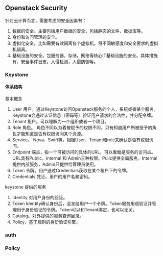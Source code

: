 ## Openstack Security

针对云计算而言，需要考虑的安全因素有：

1. 数据的安全。主要包括用户数据的安全，包括静态的文件，数据库等。
2. 身份和访问管理的安全。
3. 虚拟化安全。比如需要有效隔离各个虚拟机，将不同敏感度和安全要求的虚拟机隔离。
4. 基础设施的安全。包服务器，存储，网络等核心IT基础设施的安全。具体措施有，安全事件日志，入侵检测，入侵防御等。


### Keystone

#### 体系结构

基本概念

1. User 用户。通过Keystone访问Openstack服务的个人，系统或者某个服务，Keystone会通过认证信息（密码等）验证用户请求的合法性，并分配令牌。
2. Tenant 租户。可以理解为一个组织或者一个项目。
3. Role 角色。 角色不同以为着被赋予的权限不同，只有知道用户所被授予的角色才能知道是否有权限访问某个资源。
4. Service。 Nova，Swift等，根据User，Tenant和role来确认是否有权限访问。
5. Endpoint 端点，指一个可被访问的具体的URL，可以看做是服务的访问点。URL具有Public，Internal 和 Admin三种权限。Pulic提供全局服务，Internal提供内部服务，Admin只提供给管理员使用。
6. Token 令牌。用户通过Credentials获取在某个租户下的令牌。
7. Credentials 凭证。用户的用户名和密码。

keystone 提供的服务

1. Identity 对用户身份的验证。
2. Token Identity确认身份后，会发给用户一个令牌。Token服务用语验证并管理用于身份验证的令牌。Token可以和Tenant绑定，也可以无关。
3. Catalog。对外提供的服务查询目录。
4. Policy，基于规则的身份验证引擎。


### auth



### Policy
